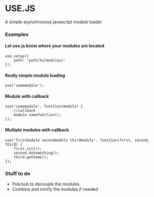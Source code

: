 # USE.JS
A simple asynchronous javascript module loader

### Examples

#### Let use.js know where your modules are located

	use.setup({
		path: 'path/to/modules/'
	});


#### Really simple module loading

	use('somemodule');

#### Module with callback

	use('somemodule', function(module) {
		//callback
		module.somefunction();
	});

#### Multiple modules with callback

	use('firstmodule secondmodule thirdmodule', function(first, second, third) {
		first.init();
		second.doSomething();
		third.getSome();
	});


### Stuff to do

* Pub/sub to decouple the modules
* Combine and minify the modules if needed